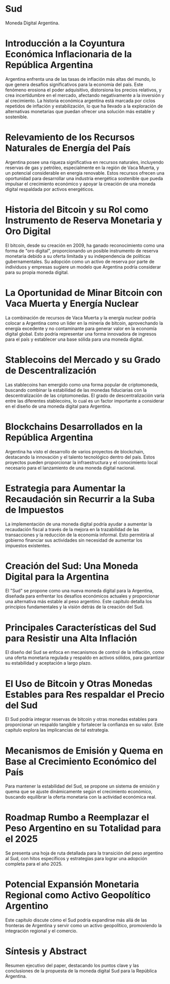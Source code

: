 # Sud
Moneda Digital Argentina.

# Introducción a la Coyuntura Económica Inflacionaria de la República Argentina

Argentina enfrenta una de las tasas de inflación más altas del mundo, lo que genera desafíos significativos para la economía del país. Este fenómeno erosiona el poder adquisitivo, distorsiona los precios relativos, y crea incertidumbre en el mercado, afectando negativamente a la inversión y al crecimiento. La historia económica argentina está marcada por ciclos repetidos de inflación y estabilización, lo que ha llevado a la exploración de alternativas monetarias que puedan ofrecer una solución más estable y sostenible.

# Relevamiento de los Recursos Naturales de Energía del País

Argentina posee una riqueza significativa en recursos naturales, incluyendo reservas de gas y petróleo, especialmente en la región de Vaca Muerta, y un potencial considerable en energía renovable. Estos recursos ofrecen una oportunidad para desarrollar una industria energética sostenible que pueda impulsar el crecimiento económico y apoyar la creación de una moneda digital respaldada por activos energéticos.

# Historia del Bitcoin y su Rol como Instrumento de Reserva Monetaria y Oro Digital

El bitcoin, desde su creación en 2009, ha ganado reconocimiento como una forma de "oro digital", proporcionando un posible instrumento de reserva monetaria debido a su oferta limitada y su independencia de políticas gubernamentales. Su adopción como un activo de reserva por parte de individuos y empresas sugiere un modelo que Argentina podría considerar para su propia moneda digital.

# La Oportunidad de Minar Bitcoin con Vaca Muerta y Energía Nuclear

La combinación de recursos de Vaca Muerta y la energía nuclear podría colocar a Argentina como un líder en la minería de bitcoin, aprovechando la energía excedente y no contaminante para generar valor en la economía digital global. Esto podría representar una forma innovadora de ingresos para el país y establecer una base sólida para una moneda digital.

# Stablecoins del Mercado y su Grado de Descentralización

Las stablecoins han emergido como una forma popular de criptomoneda, buscando combinar la estabilidad de las monedas fiduciarias con la descentralización de las criptomonedas. El grado de descentralización varía entre las diferentes stablecoins, lo cual es un factor importante a considerar en el diseño de una moneda digital para Argentina.

# Blockchains Desarrollados en la República Argentina

Argentina ha visto el desarrollo de varios proyectos de blockchain, destacando la innovación y el talento tecnológico dentro del país. Estos proyectos pueden proporcionar la infraestructura y el conocimiento local necesario para el lanzamiento de una moneda digital nacional.

# Estrategia para Aumentar la Recaudación sin Recurrir a la Suba de Impuestos

La implementación de una moneda digital podría ayudar a aumentar la recaudación fiscal a través de la mejora en la trazabilidad de las transacciones y la reducción de la economía informal. Esto permitiría al gobierno financiar sus actividades sin necesidad de aumentar los impuestos existentes.

# Creación del Sud: Una Moneda Digital para la Argentina

El "Sud" se propone como una nueva moneda digital para la Argentina, diseñada para enfrentar los desafíos económicos actuales y proporcionar una alternativa más estable al peso argentino. Este capítulo detalla los principios fundamentales y la visión detrás de la creación del Sud.

# Principales Características del Sud para Resistir una Alta Inflación

El diseño del Sud se enfoca en mecanismos de control de la inflación, como una oferta monetaria regulada y respaldo en activos sólidos, para garantizar su estabilidad y aceptación a largo plazo.

# El Uso de Bitcoin y Otras Monedas Estables para Res respaldar el Precio del Sud

El Sud podría integrar reservas de bitcoin y otras monedas estables para proporcionar un respaldo tangible y fortalecer la confianza en su valor. Este capítulo explora las implicancias de tal estrategia.

# Mecanismos de Emisión y Quema en Base al Crecimiento Económico del País

Para mantener la estabilidad del Sud, se propone un sistema de emisión y quema que se ajuste dinámicamente según el crecimiento económico, buscando equilibrar la oferta monetaria con la actividad económica real.

# Roadmap Rumbo a Reemplazar el Peso Argentino en su Totalidad para el 2025

Se presenta una hoja de ruta detallada para la transición del peso argentino al Sud, con hitos específicos y estrategias para lograr una adopción completa para el año 2025.

# Potencial Expansión Monetaria Regional como Activo Geopolítico Argentino

Este capítulo discute cómo el Sud podría expandirse más allá de las fronteras de Argentina y servir como un activo geopolítico, promoviendo la integración regional y el comercio.

# Síntesis y Abstract

Resumen ejecutivo del paper, destacando los puntos clave y las conclusiones de la propuesta de la moneda digital Sud para la República Argentina.
